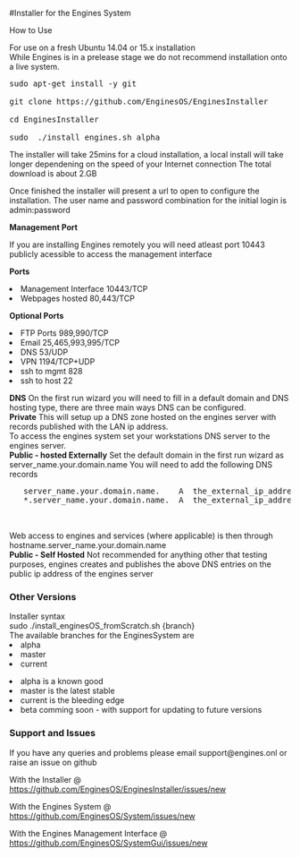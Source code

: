 #Installer for the Engines System

How to Use

For use on a fresh Ubuntu 14.04 or 15.x installation<br>
While Engines is in a prelease stage we do not recommend installation onto a live system.

<pre>sudo apt-get install -y git

git clone https://github.com/EnginesOS/EnginesInstaller

cd EnginesInstaller

sudo  ./install_engines.sh alpha
</pre>


The installer will take 25mins for a cloud installation, a local install will take longer dependening on the speed of your Internet connection
The total download is about 2.GB

Once finished the installer will present a url to open to configure the installation.
The user name and password combination for the initial login is admin:password

<b>Management Port</b>

If you are installing Engines remotely you will need atleast port 10443 publicly acessible to access the management interface<br>

 <b>Ports</b>
 <li>Management Interface 10443/TCP
 <li>Webpages hosted 80,443/TCP
 
 <b>Optional Ports</b>
 <li>FTP Ports 989,990/TCP
 <li>Email 25,465,993,995/TCP
 <li>DNS 53/UDP
 <li>VPN 1194/TCP+UDP
 <li>ssh to mgmt 828
 <li>ssh to host 22
 
 <strong>DNS</strong>
 On the first run wizard you will need to fill in a default domain and DNS hosting type, there are three main ways DNS can be configured.
 <br>
 <b>Private</b>
  This will setup up a DNS zone hosted on the engines server with records published with the LAN ip address.<br>
  To access the engines system set your workstations DNS server to the engines server.<br>
 <b>Public - hosted Externally</b>
  Set the default domain in the first run wizard as server_name.your.domain.name
  You will need to add the following DNS records <br>
  <pre>
   server_name.your.domain.name.	A  the_external_ip_address_of_engines_server
   *.server_name.your.domain.name.	A  the_external_ip_address_of_engines_server
  </pre>
 <br> 
 Web access to engines and services (where applicable) is then through hostname.server_name.your.domain.name
 <br>
 <b>Public - Self Hosted</b>
  Not recommended for anything other that testing purposes, engines creates and publishes the above DNS entries on the public ip address of the engines server
  <bp>
    
  
 
<h3>Other Versions</h3>
 Installer syntax<br>
sudo  ./install_enginesOS_fromScratch.sh {branch}<br>
The available branches for the EnginesSystem are
<li>alpha 
<li>master
<li>current

<p>
<li>alpha is a known good 
<li>master is the latest stable
<li>current is the bleeding edge
<li>beta comming soon -  with support for updating to future versions 
<p>
 
<h3>Support and Issues</h3>
If you have any queries and problems please email support@engines.onl or raise an issue on github

With the Installer @ https://github.com/EnginesOS/EnginesInstaller/issues/new

With the Engines System @ https://github.com/EnginesOS/System/issues/new

With the Engines Management Interface @  https://github.com/EnginesOS/SystemGui/issues/new